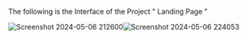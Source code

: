 The following is the Interface of the Project " Landing Page " 

![Screenshot 2024-05-06 212600](https://github.com/Rishab-kumar-026/Landing-Page-Project/assets/163623411/89b23dba-bdee-4ae3-9cb8-425e9581a2b0)![Screenshot 2024-05-06 224053](https://github.com/Rishab-kumar-026/Landing-Page-Project/assets/163623411/aa4b369f-70db-4d0c-a96e-63197098689d)


